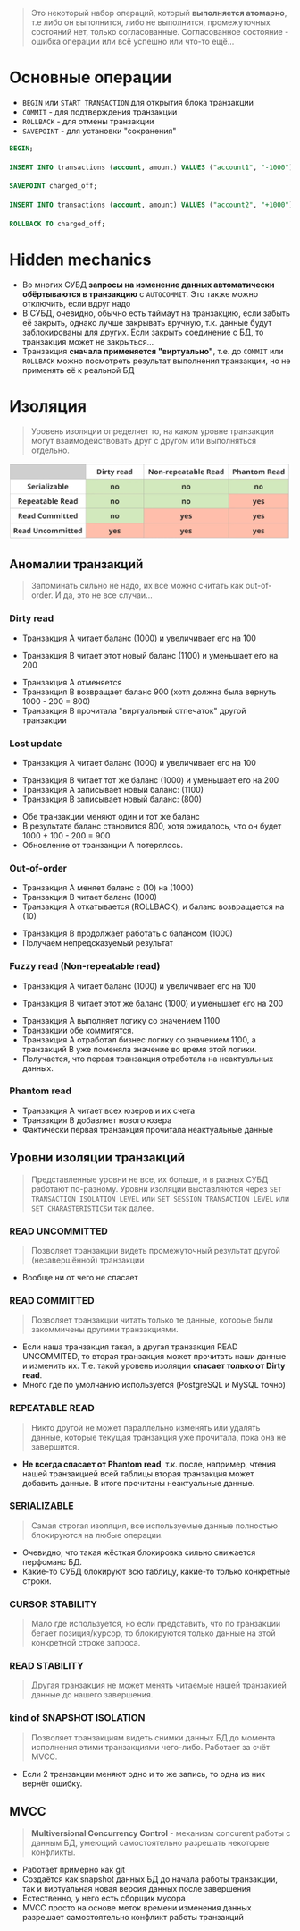 > Это некоторый набор операций, который **выполняется атомарно**, т.е либо он выполнится, либо не выполнится, промежуточных состояний нет, только согласованные.
> Согласованное состояние - ошибка операции или всё успешно или что-то ещё...
# Основные операции
* `BEGIN` или `START TRANSACTION` для открытия блока транзакции
* `COMMIT` - для подтверждения транзакции
* `ROLLBACK` - для отмены транзакции
* `SAVEPOINT` - для установки "сохранения"
```sql
BEGIN;

INSERT INTO transactions (account, amount) VALUES ("account1", "-1000");

SAVEPOINT charged_off;

INSERT INTO transactions (account, amount) VALUES ("account2", "+1000");

ROLLBACK TO charged_off;
```
# Hidden mechanics
* Во многих СУБД **запросы на изменение данных автоматически обёртываются в транзакцию** с `AUTOCOMMIT`. Это также можно отключить, если вдруг надо
* В СУБД, очевидно, обычно есть таймаут на транзакцию, если забыть её закрыть, однако лучше закрывать вручную, т.к. данные будут заблокированы для других. Если закрыть соединение с БД, то транзакция может не закрыться...
* Транзакция **сначала применяется "виртуально"**, т.е. до `COMMIT` или `ROLLBACK` можно посмотреть результат выполнения транзакции, но не применять её к реальной БД
# Изоляция
> Уровень изоляции определяет то, на каком уровне транзакции могут взаимодействовать друг с другом или выполняться отдельно.

![](image-storage/Pasted%20image%2020250318232347.png)
## Аномалии транзакций
> Запоминать сильно не надо, их все можно считать как out-of-order. И да, это не все случаи...
### Dirty read
* Транзакция A читает баланс (1000) и увеличивает его на 100
- Транзакция B читает этот новый баланс (1100) и уменьшает его на 200
* Транзакция А отменяется
* Транзакция В возвращает баланс 900 (хотя должна была вернуть 1000 - 200 = 800)
* Транзакция В прочитала "виртуальный отпечаток" другой транзакции
### Lost update
* Транзакция A читает баланс (1000) и увеличивает его на 100
- Транзакция B читает тот же баланс (1000) и уменьшает его на 200
- Транзакция A записывает новый баланс: (1100)
- Транзакция B записывает новый баланс: (800)
* Обе транзакции  меняют один и тот же баланс
* В результате баланс становится 800, хотя ожидалось, что он будет 1000 + 100 - 200 = 900
* Обновление от транзакции A потерялось.
### Out-of-order
- Транзакция A меняет баланс с (10) на (1000)
- Транзакция B читает баланс (1000)
- Транзакция A откатывается (ROLLBACK), и баланс возвращается на (10)
* Транзакция В продолжает работать с балансом (1000)
* Получаем непредсказуемый результат
### Fuzzy read (Non-repeatable read)
* Транзакция A читает баланс (1000) и увеличивает его на 100
- Транзакция B читает этот же баланс (1000) и уменьшает его на 200
* Транзакция А выполняет логику со значением 1100
* Транзакции обе коммитятся.
* Транзакция А отработал бизнес логику со значением 1100, а транзакций В уже поменяла значение во время этой логики.
* Получается, что первая транзакция отработала на неактуальных данных.
### Phantom read
* Транзакция А читает всех юзеров и их счета
* Транзакция В добавляет нового юзера
* Фактически первая транзакция прочитала неактуальные данные
## Уровни изоляции транзакций
> Представленные уровни не все, их больше, и в разных СУБД работают по-разному.
> Уровни изоляции выставляются через `SET TRANSACTION ISOLATION LEVEL` или `SET SESSION TRANSACTION LEVEL` или `SET CHARASTERISTICS`и так далее.
### READ UNCOMMITTED 
> Позволяет транзакции видеть промежуточный результат другой (незавершённой) транзакции
* Вообще ни от чего не спасает
### READ COMMITTED 
> Позволяет транзакции читать только те данные, которые были закоммичены другими транзакциями.
* Если наша транзакция такая, а другая транзакция READ UNCOMMITED, то вторая транзакция может прочитать наши данные и изменить их. Т.е. такой уровень изоляции **спасает только от Dirty read**.
* Много где по умолчанию используется (PostgreSQL и MySQL точно)
### REPEATABLE READ
> Никто другой не может параллельно изменять или удалять данные, которые текущая транзакция уже прочитала, пока она не завершится.
* **Не всегда спасает от Phantom read**, т.к. после, например, чтения нашей транзакцией всей таблицы вторая транзакция может добавить данные. В итоге прочитаны неактуальные данные.
### SERIALIZABLE 
> Самая строгая изоляция, все используемые данные полностью блокируются на любые операции.
* Очевидно, что такая жёсткая блокировка сильно снижается перфоманс БД.
* Какие-то СУБД блокируют всю таблицу, какие-то только конкретные строки.
### CURSOR STABILITY
> Мало где используется, но если представить, что по транзакции бегает позиция/курсор, то блокируются только данные на этой конкретной строке запроса.
### READ STABILITY
> Другая транзакция не может менять читаемые нашей транзакией данные до нашего завершения.
### kind of SNAPSHOT ISOLATION
> Позволяет транзакциям видеть снимки данных БД до момента исполнения этими транзакциями чего-либо. Работает за счёт MVCC.
* Если 2 транзакции меняют одно и то же запись, то одна из них вернёт ошибку.
## MVCC
> **Multiversional Concurrency Control** - механизм concurent работы с данным БД, умеющий самостоятельно разрешать некоторые конфликты.
* Работает примерно как git
* Создаётся как snapshot данных БД до начала работы транзакции, так и виртуальная новая версия данных после завершения
* Естественно, у него есть сборщик мусора
* MVCC просто на основе меток времени изменения данных разрешает самостоятельно конфликт работы транзакций
